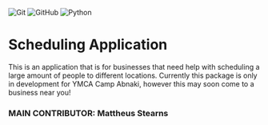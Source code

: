 ![Git](https://img.shields.io/badge/git-%23F05033.svg?style=for-the-badge&logo=git&logoColor=white)
![GitHub](https://img.shields.io/badge/github-%23121011.svg?style=for-the-badge&logo=github&logoColor=white)
![Python](https://img.shields.io/badge/Python-FFD43B?style=for-the-badge&logo=python&logoColor=blue)

<h1>Scheduling Application</h1>

<p>This is an application that is for businesses that need help with scheduling a large amount of people to different locations. Currently this package is only in development for YMCA Camp Abnaki, however this may soon come to a business near you! </p>

### MAIN CONTRIBUTOR: Mattheus Stearns
